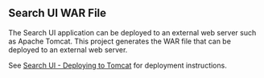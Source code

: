 ## Search UI WAR File
The Search UI application can be deployed to an external web server such as Apache Tomcat. This project generates the WAR file that can be deployed to an external web server.

See [Search UI - Deploying to Tomcat](https://github.com/attivio/searchui/blob/master/DeploymentTomcat.md) for deployment instructions.
